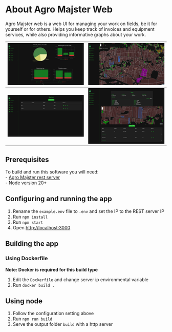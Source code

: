 # About Agro Majster Web

Agro Majster web is a web UI for managing your work on fields, be it for yourself
or for others. Helps you keep track of invoices and equipment services, while also
providing informative graphs about your work.

| ![Homepage](images/doma.png)   | ![Plots view](images/zemljevid.png) |
|--------------------------------|-------------------------------------|
| ![Invoices](images/racuni.png) | ![Invoice](images/racun.png)        |


## Prerequisites  

To build and run this software you will need:  
    - [Agro Majster rest server](https://github.com/Seljaki/server)  
    - Node version 20+

## Configuring and running the app

1. Rename the ```example.env``` file to ```.env``` and set the IP to the REST server IP
2. Run ```npm install```
3. Run ```npm start```
4. Open [http://localhost:3000](http://localhost:3000)


## Building the app

### Using Dockerfile
**Note: Docker is required for this build type**
1. Edit the ```Dockerfile``` and change server ip environmental variable
2. Run ```docker build .```

## Using node

1. Follow the configuration setting above
2. Run ```npm run build```
3. Serve the output folder ```build``` with a http server
